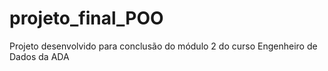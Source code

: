 # projeto_final_POO
Projeto desenvolvido para conclusão do módulo 2 do curso Engenheiro de Dados da ADA
